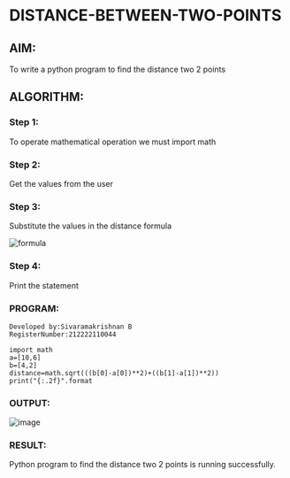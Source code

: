 # DISTANCE-BETWEEN-TWO-POINTS

## AIM:
To write a python program to find the distance two 2 points

## ALGORITHM:
### Step 1: 
To operate mathematical operation we must import math

### Step 2: 
Get the values from the user

### Step 3: 
Substitute the values in the distance formula  

![formula](/formula.JPG)

### Step 4: 
Print the statement

### PROGRAM:
```
Developed by:Sivaramakrishnan B
RegisterNumber:212222110044

import math
a=[10,6]
b=[4,2]
distance=math.sqrt(((b[0]-a[0])**2)+((b[1]-a[1])**2))
print("{:.2f}".format

```

### OUTPUT:
![image](https://github.com/SivaramakrishnanBaskar/DISTANCE-BETWEEN-TWO-POINTS/assets/119476322/407a382f-e476-4c4c-a906-f0d7e04de6c9)

### RESULT:
Python program to find the distance two 2 points is running successfully.
